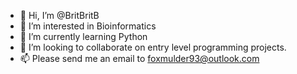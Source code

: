 - 👋 Hi, I’m @BritBritB
- 👀 I’m interested in Bioinformatics
- 🌱 I’m currently learning Python
- 💞️ I’m looking to collaborate on entry level programming projects.
- 📫 Please send me an email to foxmulder93@outlook.com 

<!---
BritBritB/BritBritB is a ✨ special ✨ repository because its `README.md` (this file) appears on your GitHub profile.
You can click the Preview link to take a look at your changes.
--->

